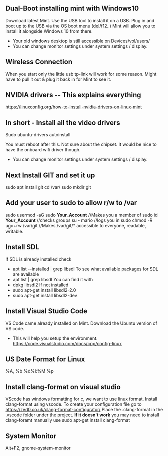 ## Dual-Boot installing mint with Windows10
Download latest Mint.
Use the USB tool to install it on a USB.
Plug in and boot up to the USB via the OS boot menu (del/f12..)
Mint will allow you to install it alongside Windows 10 from there.

* Your old windows desktop is still accessible on Devices/vol/users/
* You can change monitor settings under system settings / display.

## Wireless Connection
When you start only the little usb tp-link will work for some reason. Might have to pull it out & plug it back in for Mint to see it.

## NVIDIA drivers -- This explains everything 
https://linuxconfig.org/how-to-install-nvidia-drivers-on-linux-mint

## In short - Install all the video drivers 
Sudo ubuntu-drivers autoinstall 

You must reboot after this. Not sure about the chipset. It would be nice to have the onboard wifi driver though.
* You can change monitor settings under system settings / display.

## Next Install GIT and set it up
sudo apt install git
cd /var/
sudo mkdir git

## Add your user to sudo to allow r/w to /var
sudo usermod -aG sudo **Your_Account** //Makes you a member of sudo
id **Your_Account** //checks groups
su - mario //logs you in
sudo chmod -R ugo+rw /var/git //Makes /var/git/* accessible to everyone, readable, writable.

## Install SDL 
If SDL is already installed check
* apt list --installed | grep libsdl
To see what available packages for SDL are available
* apt list | grep libsdl
You can find it with
* dpkg libsdl2
If not installed 
* sudo apt-get install libsdl2-2.0
* sudo apt-get install libsdl2-dev


## Install Visual Studio Code
VS Code came already installed on Mint.
Download the Ubuntu version of VS code.
* This will help you setup the environment.
https://code.visualstudio.com/docs/cpp/config-linux

## US Date Format for Linux
%A, %b %d%l:%M %p

## Install clang-format on visual studio
VScode has windows formatting for c, we want to use linux format.
Install clang-format using vscode. To create your configuration file go to
https://zed0.co.uk/clang-format-configurator/
Place the .clang-format in the .vscode folder under the project.
**If it doesn't work** you may need to install clang-foramt manually use
sudo apt-get install clang-format 

## System Monitor
Alt+F2, gnome-system-monitor





